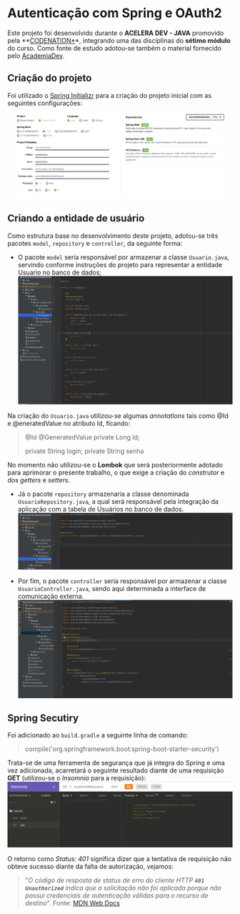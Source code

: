 # Autenticação com Spring e OAuth2
Este projeto foi desenvolvido durante o **ACELERA DEV - JAVA** promovido pela **[CODENATION*](https://www.codenation.dev/)*, integrando uma das disciplinas do **sétimo módulo** do curso. Como fonte de estudo adotou-se também o material fornecido pelo [AcademiaDev](https://academiadev.gitbook.io/joinville/seguranca/oauth2).

## Criação do projeto
Foi utilizado o [Spring Initializr](https://start.spring.io/) para a criação do projeto inicial com as seguintes configurações:
![enter image description here](https://github.com/thiagohrcosta/Codenation-Java/blob/master/AutenticacaoSpringOAuth2/img/img01.png?raw=true)

## Criando a entidade de usuário
Como estrutura base no desenvolvimento deste projeto, adotou-se três pacotes `model`, `repository` e `controller`, da seguinte forma:

 - O pacote `model` seria responsável por armazenar a classe `Usuario.java`, servindo conforme instruções do projeto para representar a entidade Usuario no banco de dados;
 ![enter image description here](https://github.com/thiagohrcosta/Codenation-Java/blob/master/AutenticacaoSpringOAuth2/img/img02.png?raw=true)

Na criação do `Usuario.java` utilizou-se algumas *annotations* tais como @Id e @eneratedValue no atributo Id, ficando:

>@Id
>@GeneratedValue
>private Long Id;
>
> private String login;
> private String senha

No momento não utilizou-se o **Lombok** que será posteriormente adotado para aprimorar o presente trabalho, o que exige a criação do *construtor* e dos *getters* e *setters*.

 - Já o pacote `repository` armazenaria a classe denominada `UsuarioRepository.java`, a qual será responsável pela integração da aplicação com a tabela de Usuários no banco de dados. 
![enter image description here](https://github.com/thiagohrcosta/Codenation-Java/blob/master/AutenticacaoSpringOAuth2/img/img03.png?raw=true)

 - Por fim, o pacote `controller` seria responsável por armazenar a classe `UsuarioController.java`, sendo aqui determinada a interface de comunicação externa. 
 ![enter image description here](https://github.com/thiagohrcosta/Codenation-Java/blob/master/AutenticacaoSpringOAuth2/img/img04.png?raw=true)

## Spring Secutiry
Foi adicionado ao `build.gradle` a seguinte linha de comando: 

>compile('org.springframework.boot:spring-boot-starter-security')

Trata-se de uma ferramenta de segurança que já integra do Spring e uma vez adicionada, acarretará o seguinte resultado diante de uma requisição **GET** (utilizou-se o *Insomnia* para a requisição):
![enter image description here](https://github.com/thiagohrcosta/Codenation-Java/blob/master/AutenticacaoSpringOAuth2/img/img05.png?raw=true)

O retorno como *Status: 401* significa dizer que a tentativa de requisição não obteve sucesso diante da falta de autorização, vejamos:

>"*O código de resposta de status de erro do cliente HTTP **`401 Unauthorized`** indica que a solicitação não foi aplicada porque não possui credenciais de autenticação válidas para o recurso de destino*". 
Fonte: [MDN Web Docs](https://developer.mozilla.org/pt-BR/docs/Web/HTTP/Status/401#:~:text=O%20c%C3%B3digo%20de%20resposta%20de,para%20o%20recurso%20de%20destino.)

